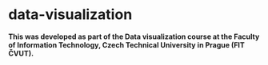 # data-visualization

**This was developed as part of the Data visualization course at the Faculty of Information Technology, Czech Technical University in Prague (FIT ČVUT).**

